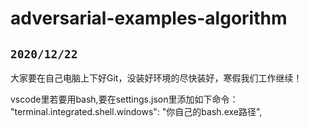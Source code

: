 ﻿# adversarial-examples-algorithm
## `2020/12/22`
大家要在自己电脑上下好Git，没装好环境的尽快装好，寒假我们工作继续！

vscode里若要用bash,要在settings.json里添加如下命令：
"terminal.integrated.shell.windows": "你自己的bash.exe路径",